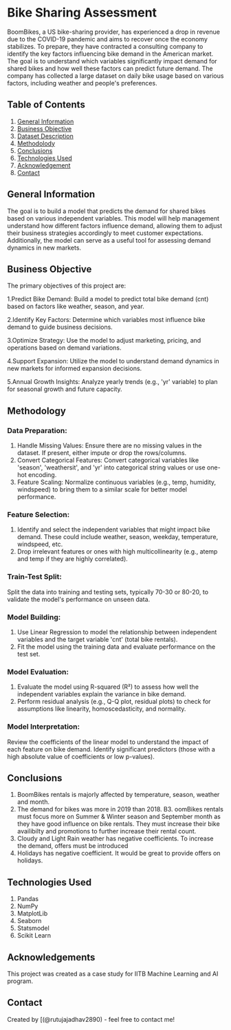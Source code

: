 
# Bike Sharing Assessment

BoomBikes, a US bike-sharing provider, has experienced a drop in revenue due to the COVID-19 pandemic and aims to recover once the economy stabilizes. To prepare, they have contracted a consulting company to identify the key factors influencing bike demand in the American market. The goal is to understand which variables significantly impact demand for shared bikes and how well these factors can predict future demand. The company has collected a large dataset on daily bike usage based on various factors, including weather and people's preferences.

## Table of Contents

1. [General Information](#general-information)
2. [Business Objective](#business-objective)
3. [Dataset Description](#dataset-description)
4. [Methodolody](#methodology)
5. [Conclusions](#conclusions)
6. [Technologies Used](#technologies-used)
7. [Acknowledgement](#acknowledgements)
8. [Contact](#contacts)
## General Information

The goal is to build a model that predicts the demand for shared bikes based on various independent variables. This model will help management understand how different factors influence demand, allowing them to adjust their business strategies accordingly to meet customer expectations. Additionally, the model can serve as a useful tool for assessing demand dynamics in new markets.
## Business Objective

The primary objectives of this project are:

1.Predict Bike Demand: Build a model to predict total bike demand (cnt) based on factors like weather, season, and year.

2.Identify Key Factors: Determine which variables most influence bike demand to guide business decisions.

3.Optimize Strategy: Use the model to adjust marketing, pricing, and operations based on demand variations.

4.Support Expansion: Utilize the model to understand demand dynamics in new markets for informed expansion decisions.

5.Annual Growth Insights: Analyze yearly trends (e.g., 'yr' variable) to plan for seasonal growth and future capacity.
## Methodology

### Data Preparation:

1. Handle Missing Values: Ensure there are no missing values in the dataset. If present, either impute or drop the rows/columns.
2. Convert Categorical Features: Convert categorical variables like 'season', 'weathersit', and 'yr' into categorical string values or use one-hot encoding.
3. Feature Scaling: Normalize continuous variables (e.g., temp, humidity, windspeed) to bring them to a similar scale for better model performance.

### Feature Selection:

1. Identify and select the independent variables that might impact bike demand. These could include weather, season, weekday, temperature, windspeed, etc.
2. Drop irrelevant features or ones with high multicollinearity (e.g., atemp and temp if they are highly correlated).

### Train-Test Split:

Split the data into training and testing sets, typically 70-30 or 80-20, to validate the model's performance on unseen data.

### Model Building:

1. Use Linear Regression to model the relationship between independent variables and the target variable 'cnt' (total bike rentals).
2. Fit the model using the training data and evaluate performance on the test set.

### Model Evaluation:

1. Evaluate the model using R-squared (R²) to assess how well the independent variables explain the variance in bike demand.
2. Perform residual analysis (e.g., Q-Q plot, residual plots) to check for assumptions like linearity, homoscedasticity, and normality.

### Model Interpretation:

Review the coefficients of the linear model to understand the impact of each feature on bike demand.
Identify significant predictors (those with a high absolute value of coefficients or low p-values).
## Conclusions

1. BoomBikes rentals is majorly affected by temperature, season, weather and month.
2. The demand for bikes was more in 2019 than 2018.
B3. oomBikes rentals must focus more on Summer & Winter season and September month as they have good influence on bike rentals. They must increase their bike availibilty and promotions to further increase their rental count.
4. Cloudy and Light Rain weather has negative coefficients. To increase the demand, offers must be introduced
5. Holidays has negative coefficient. It would be great to provide offers on holidays.
## Technologies Used

1. Pandas 
2. NumPy 
3. MatplotLib 
4. Seaborn
5. Statsmodel
6. Scikit Learn
## Acknowledgements

This project was created as a case study for IITB Machine Learning and AI program.

## Contact

Created by [(@rutujajadhav2890) - feel free to contact me!
